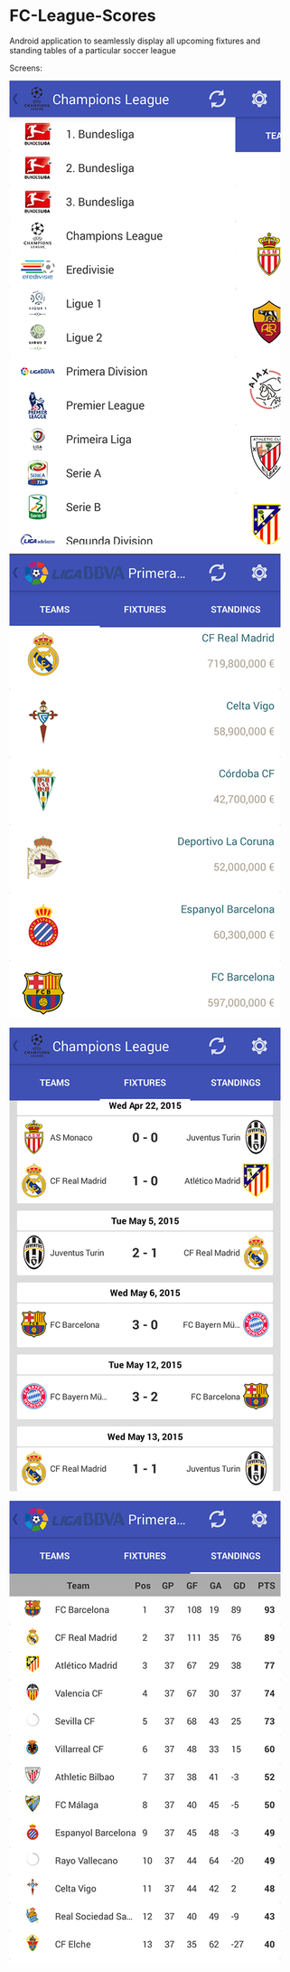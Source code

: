# FC-League-Scores
Android application to seamlessly display all upcoming fixtures and standing tables of a particular soccer league

Screens:

![Leagues List](MyApplication/images/Leagues_small.png)

![Teams](MyApplication/images/Teams_small.png)

![Fixtures](MyApplication/images/Fixtures_small.png)

![Table](MyApplication/images/Table_small.png)


